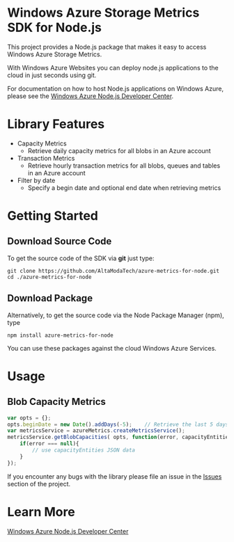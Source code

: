 # Windows Azure Storage Metrics SDK for Node.js

This project provides a Node.js package that makes it easy to access Windows Azure Storage Metrics.

With Windows Azure Websites you can deploy node.js applications to the cloud in just seconds using git. 

For documentation on how to host Node.js applications on Windows Azure, please see the [Windows Azure Node.js Developer Center](http://www.windowsazure.com/en-us/develop/nodejs/).

# Library Features

* Capacity Metrics
    * Retrieve daily capacity metrics for all blobs in an Azure account
* Transaction Metrics
    * Retrieve hourly transaction metrics for all blobs, queues and tables in an Azure account
* Filter by date
    * Specify a begin date and optional end date when retrieving metrics

# Getting Started
## Download Source Code

To get the source code of the SDK via **git** just type:

    git clone https://github.com/AltaModaTech/azure-metrics-for-node.git
    cd ./azure-metrics-for-node

## Download Package

Alternatively, to get the source code via the Node Package Manager (npm), type

    npm install azure-metrics-for-node

You can use these packages against the cloud Windows Azure Services.

# Usage
## Blob Capacity Metrics

```Javascript
var opts = {};
opts.beginDate = new Date().addDays(-5);    // Retrieve the last 5 days of metrics
var metricsService = azureMetrics.createMetricsService();
metricsService.getBlobCapacities( opts, function(error, capacityEntities){
    if(error === null){
        // use capacityEntities JSON data
    }
});
```


If you encounter any bugs with the library please file an issue in the [Issues](https://github.com/AltaModaTech/azure-metrics-for-node/issues) section of the project.

# Learn More
[Windows Azure Node.js Developer Center](http://www.windowsazure.com/en-us/develop/nodejs/)

